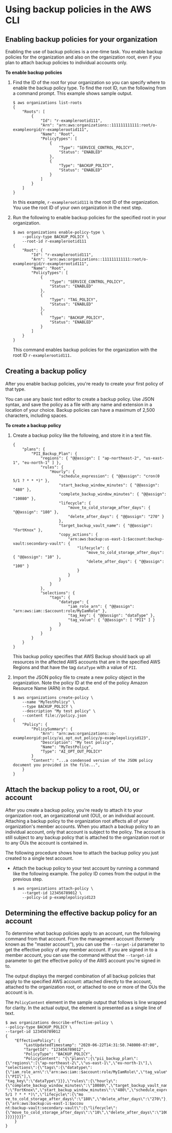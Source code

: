 # Using backup policies in the AWS CLI<a name="orgs_manage_policies_backup_cli"></a>

## Enabling backup policies for your organization<a name="backup-policy-enable-cli"></a>

Enabling the use of backup policies is a one\-time task\. You enable backup policies for the organization and also on the organization root, even if you plan to attach backup policies to individual accounts only\. 

**To enable backup policies**

1. Find the ID of the root for your organization so you can specify where to enable the backup policy type\. To find the root ID, run the following from a command prompt\. This example shows sample output\.

   ```
   $ aws organizations list-roots
   {
       "Roots": [
           {
               "Id": "r-examplerootid111",
               "Arn": "arn:aws:organizations::111111111111:root/o-exampleorgid/r-examplerootid111",
               "Name": "Root",
               "PolicyTypes": [
                   {
                       "Type": "SERVICE_CONTROL_POLICY",
                       "Status": "ENABLED"
                   },
                   {
                       "Type": "BACKUP_POLICY",
                       "Status": "ENABLED"
                   }
               ]
           }
       ]
   }
   ```

   In this example, `r-examplerootid111` is the root ID of the organization\. You use the root ID of your own organization in the next step\.

1. Run the following to enable backup policies for the specified root in your organization\.

   ```
   $ aws organizations enable-policy-type \
       --policy-type BACKUP_POLICY \
       --root-id r-examplerootid111
   {
       "Root": {
           "Id": "r-examplerootid111",
           "Arn": "arn:aws:organizations::111111111111:root/o-exampleorgid/r-examplerootid111",
           "Name": "Root",
           "PolicyTypes": [
               {
                   "Type": "SERVICE_CONTROL_POLICY",
                   "Status": "ENABLED"
               },
               {
                   "Type": "TAG_POLICY",
                   "Status": "ENABLED"
               },
               {
                   "Type": "BACKUP_POLICY",
                   "Status": "ENABLED"
               }
           ]
       }
   }
   ```

   This command enables backup policies for the organization with the root ID `r-examplerootid111.` 

## Creating a backup policy<a name="backup-create-first-cli"></a>

After you enable backup policies, you're ready to create your first policy of that type\. 

You can use any basic text editor to create a backup policy\. Use JSON syntax, and save the policy as a file with any name and extension in a location of your choice\. Backup policies can have a maximum of 2,500 characters, including spaces\. 

**To create a backup policy**

1. Create a backup policy like the following, and store it in a text file\.

   ```
   {
       "plans": {
           "PII_Backup_Plan": {
               "regions": { "@@assign": [ "ap-northeast-2", "us-east-1", "eu-north-1" ] },
               "rules": {
                   "Hourly": {
                       "schedule_expression": { "@@assign": "cron(0 5/1 ? * * *)" },
                       "start_backup_window_minutes": { "@@assign": "480" },
                       "complete_backup_window_minutes": { "@@assign": "10080" },
                       "lifecycle": {
                           "move_to_cold_storage_after_days": { "@@assign": "180" },
                           "delete_after_days": { "@@assign": "270" }
                       },
                       "target_backup_vault_name": { "@@assign": "FortKnox" },
                       "copy_actions": {
                           "arn:aws:backup:us-east-1:$account:backup-vault:secondary-vault": {
                               "lifecycle": {
                                   "move_to_cold_storage_after_days": { "@@assign": "10" },
                                   "delete_after_days": { "@@assign": "100" }
                               }
                           }
                       }
                   }
               },
               "selections": {
                   "tags": {
                       "datatype": {
                           "iam_role_arn": { "@@assign": "arn:aws:iam::$account:role/MyIamRole" },
                           "tag_key": { "@@assign": "dataType" },
                           "tag_value": { "@@assign": [ "PII" ] }
                       }
                   }
               }
           }
       }
   }
   ```

   This backup policy specifies that AWS Backup should back up all resources in the affected AWS accounts that are in the specified AWS Regions and that have the tag `dataType` with a value of `PII`\. 

1. Import the JSON policy file to create a new policy object in the organization\. Note the policy ID at the end of the policy Amazon Resource Name \(ARN\) in the output\.

   ```
   $ aws organizations create-policy \
       --name "MyTestPolicy" \
       --type BACKUP_POLICY \
       --description "My test policy" \
       --content file://policy.json
   {
       "Policy": {
           "PolicySummary": {
               "Arn": "arn:aws:organizations::o-exampleorgid:policy/ai_opt_out_policy/p-examplepolicyid123",
               "Description": "My test policy",
               "Name": "MyTestPolicy",
               "Type": "AI_OPT_OUT_POLICY"
           }
           "Content": "...a condensed version of the JSON policy document you provided in the file...",
       }
   }
   ```

## Attach the backup policy to a root, OU, or account<a name="backup-attach-first-cli"></a>

After you create a backup policy, you're ready to attach it to your organization root, an organizational unit \(OU\), or an individual account\. Attaching a backup policy to the organization root affects all of your organization's member accounts\. When you attach a backup policy to an individual account, only that account is subject to the policy\. The account is still subject to any backup policy that is attached to the organization root or to any OUs the account is contained in\.

The following procedure shows how to attach the backup policy you just created to a single test account\.
+ Attach the backup policy to your test account by running a command like the following example\. The policy ID comes from the output in the previous step\.

  ```
  $ aws organizations attach-policy \
      --target-id 123456789012 \
      --policy-id p-examplepolicyid123
  ```

## Determining the effective backup policy for an account<a name="backup-get-effective-cli"></a>

To determine what backup policies apply to an account, run the following command from that account\. From the management account \(formerly known as the "master account"\), you can use the `--target-id` parameter to get the effective policy of any member account\. If you are signed in to a member account, you can use the command without the `--target-id` parameter to get the effective policy of the AWS account you're signed in to\.

The output displays the merged combination of all backup policies that apply to the specified AWS account: attached directly to the account, attached to the organization root, or attached to one or more of the OUs the account is in\.

The `PolicyContent` element in the sample output that follows is line wrapped for clarity\. In the actual output, the element is presented as a single line of text\.

```
$ aws organizations describe-effective-policy \
--policy-type BACKUP_POLICY \
--target-id 123456789012
{
    "EffectivePolicy": {
        "LastUpdatedTimestamp": "2020-06-22T14:31:50.748000-07:00",
        "TargetId": "123456789012",
        "PolicyType": "BACKUP_POLICY",
        "PolicyContent": "{\"plans\":{\"pii_backup_plan\":{\"regions\":[\"ap-northeast-2\",\"us-east-1\",\"eu-north-1\"],\
"selections\":{\"tags\":{\"datatype\":{\"iam_role_arn\":\"arn:aws:iam::$account:role/MyIamRole\",\"tag_value\":[\"PII\"],\
"tag_key\":\"dataType\"}}},\"rules\":{\"hourly\":{\"complete_backup_window_minutes\":\"10080\",\"target_backup_vault_name\
":\"FortKnox\",\"start_backup_window_minutes\":\"480\",\"schedule_expression\":\"cron(0 5/1 ? * * *)\",\"lifecycle\":{\"mo
ve_to_cold_storage_after_days\":\"180\",\"delete_after_days\":\"270\"},\"copy_actions\":{\"arn:aws:backup:us-east-1:$accou
nt:backup-vault:secondary-vault\":{\"lifecycle\":{\"move_to_cold_storage_after_days\":\"10\",\"delete_after_days\":\"100\"
}}}}}}}}"
    }
}
```
